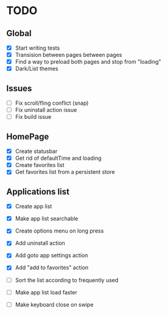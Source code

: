 # TODO

## Global
  - [X] Start writing tests
  - [X] Transision between pages between pages
  - [X] Find a way to preload both pages and stop from "loading"
  - [X] Dark/List themes

## Issues
  - [ ] Fix scroll/fling conflict (snap)
  - [ ] Fix uninstall action issue
  - [ ] Fix build issue

## HomePage
  - [X] Create statusbar
  - [X] Get rid of defaultTime and loading
  - [X] Create favorites list
  - [X] Get favorites list from a persistent store

## Applications list
  - [X] Create app list
  - [X] Make app list searchable
  - [X] Create options menu on long press
  - [X] Add uninstall action
  - [X] Add goto app settings action
  - [X] Add "add to favorites" action
  - [ ] Sort the list according to frequently used
  - [ ] Make app list load faster
  - [ ] Make keyboard close on swipe

